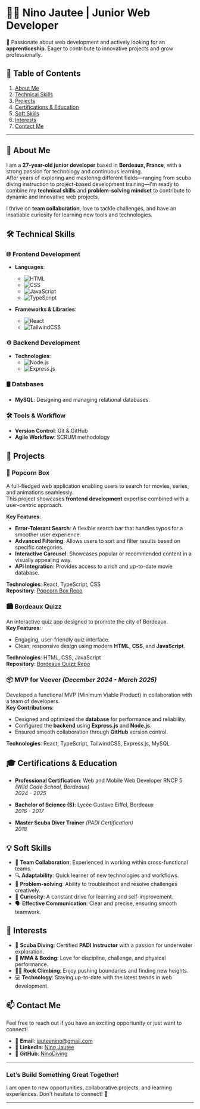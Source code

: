 # 👨‍💻 Nino Jautee | Junior Web Developer

🚀 Passionate about web development and actively looking for an **apprenticeship**. Eager to contribute to innovative projects and grow professionally.

## 📖 **Table of Contents**
1. [About Me](#-about-me)
2. [Technical Skills](#-technical-skills)
3. [Projects](#-projects)
4. [Certifications & Education](#-certifications--education)
5. [Soft Skills](#-soft-skills)
6. [Interests](#-interests)
7. [Contact Me](#-contact-me)

---

## 🚀 **About Me**

I am a **27-year-old junior developer** based in **Bordeaux, France**, with a strong passion for technology and continuous learning.  
After years of exploring and mastering different fields—ranging from scuba diving instruction to project-based development training—I'm ready to combine my **technical skills** and **problem-solving mindset** to contribute to dynamic and innovative web projects.  

I thrive on **team collaboration**, love to tackle challenges, and have an insatiable curiosity for learning new tools and technologies.

## 🛠 **Technical Skills**

### 🌐 **Frontend Development**
- **Languages**:
  - ![HTML](https://img.shields.io/badge/HTML5-000000?style=flat&logo=html5&logoColor=orange)
  - ![CSS](https://img.shields.io/badge/CSS3-000000?style=flat&logo=css3&logoColor=blue)
  - ![JavaScript](https://img.shields.io/badge/JavaScript-000000?style=flat&logo=javascript&logoColor=yellow)
  - ![TypeScript](https://img.shields.io/badge/TypeScript-000000?style=flat&logo=typescript&logoColor=blue)

- **Frameworks & Libraries**:
  - ![React](https://img.shields.io/badge/React-000000?style=flat&logo=react&logoColor=cyan)
  - ![TailwindCSS](https://img.shields.io/badge/TailwindCSS-000000?style=flat&logo=tailwindcss&logoColor=blue)

### ⚙️ **Backend Development**
- **Technologies**:
  - ![Node.js](https://img.shields.io/badge/Node.js-000000?style=flat&logo=node.js&logoColor=green)
  - ![Express.js](https://img.shields.io/badge/Express.js-000000?style=flat&logo=express&logoColor=white)

### 🛢 **Databases**
- **MySQL**: Designing and managing relational databases.

### 🛠 **Tools & Workflow**
- **Version Control**: Git & GitHub
- **Agile Workflow**: SCRUM methodology

## 💼 **Projects**

### 🎥 **Popcorn Box**
A full-fledged web application enabling users to search for movies, series, and animations seamlessly.  
This project showcases **frontend development** expertise combined with a user-centric approach.

**Key Features**:
- **Error-Tolerant Search**: A flexible search bar that handles typos for a smoother user experience.
- **Advanced Filtering**: Allows users to sort and filter results based on specific categories.
- **Interactive Carousel**: Showcases popular or recommended content in a visually appealing way.
- **API Integration**: Provides access to a rich and up-to-date movie database.

**Technologies**: React, TypeScript, CSS  
**Repository**: [Popcorn Box Repo](https://github.com/NinoDiving/Popcorn-Box)

### 🏙 **Bordeaux Quizz**
An interactive quiz app designed to promote the city of Bordeaux.  
**Key Features**:
- Engaging, user-friendly quiz interface.
- Clean, responsive design using modern **HTML**, **CSS**, and **JavaScript**.

**Technologies**: HTML, CSS, JavaScript  
**Repository**: [Bordeaux Quizz Repo](https://github.com/NinoDiving/Bordeaux-Quizz)

### 📦 **MVP for Veever** *(December 2024 - March 2025)*
Developed a functional MVP (Minimum Viable Product) in collaboration with a team of developers.  
**Key Contributions**:
- Designed and optimized the **database** for performance and reliability.
- Configured the **backend** using **Express.js** and **Node.js**.
- Ensured smooth collaboration through **GitHub** version control.

**Technologies**: React, TypeScript, TailwindCSS, Express.js, MySQL

## 🎓 **Certifications & Education**

- **Professional Certification**: Web and Mobile Web Developer RNCP 5 *(Wild Code School, Bordeaux)*  
  *2024 - 2025*

- **Bachelor of Science (S)**: Lycée Gustave Eiffel, Bordeaux  
  *2016 - 2017*

- **Master Scuba Diver Trainer** *(PADI Certification)*  
  *2018*

## 💡 **Soft Skills**

- 🤝 **Team Collaboration**: Experienced in working within cross-functional teams.
- 🔍 **Adaptability**: Quick learner of new technologies and workflows.
- 💭 **Problem-solving**: Ability to troubleshoot and resolve challenges creatively.
- 🚀 **Curiosity**: A constant drive for learning and self-improvement.
- 🗣 **Effective Communication**: Clear and precise, ensuring smooth teamwork.

## 🌟 **Interests**

- 🌊 **Scuba Diving**: Certified **PADI Instructor** with a passion for underwater exploration.
- 🥊 **MMA & Boxing**: Love for discipline, challenge, and physical performance.
- 🧗‍♂️ **Rock Climbing**: Enjoy pushing boundaries and finding new heights.
- 💻 **Technology**: Staying up-to-date with the latest trends in web development.

## 📫 **Contact Me**

Feel free to reach out if you have an exciting opportunity or just want to connect!

- 📧 **Email**: [jauteenino@gmail.com](mailto:jauteenino@gmail.com)
- 🔗 **LinkedIn**: [Nino Jautee](https://www.linkedin.com/in/NinoJautee)
- 🔗 **GitHub**: [NinoDiving](https://github.com/NinoDiving)

---

### Let’s Build Something Great Together!  

I am open to new opportunities, collaborative projects, and learning experiences. Don't hesitate to connect! 🚀  

---
